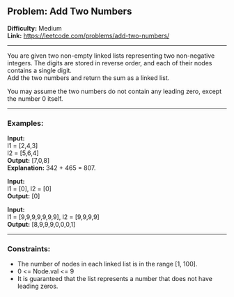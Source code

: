## Problem: Add Two Numbers

**Difficulty:** Medium  
**Link:** https://leetcode.com/problems/add-two-numbers/

---

You are given two non-empty linked lists representing two non-negative integers. The digits are stored in reverse order, and each of their nodes contains a single digit.  
Add the two numbers and return the sum as a linked list.

You may assume the two numbers do not contain any leading zero, except the number 0 itself.

---

### Examples:

**Input:**  
l1 = [2,4,3]  
l2 = [5,6,4]  
**Output:** [7,0,8]  
**Explanation:** 342 + 465 = 807.

**Input:**  
l1 = [0], l2 = [0]  
**Output:** [0]

**Input:**  
l1 = [9,9,9,9,9,9,9], l2 = [9,9,9,9]  
**Output:** [8,9,9,9,0,0,0,1]

---

### Constraints:
- The number of nodes in each linked list is in the range [1, 100].
- 0 <= Node.val <= 9
- It is guaranteed that the list represents a number that does not have leading zeros.

